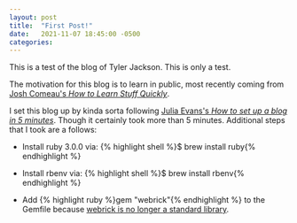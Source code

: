 ```yaml
---
layout: post
title:  "First Post!"
date:   2021-11-07 18:45:00 -0500
categories:
---
```

This is a test of the blog of Tyler Jackson. This is only a test.

The motivation for this blog is to learn in public, most recently coming from [Josh Comeau's _How to Learn Stuff Quickly_](https://www.joshwcomeau.com/blog/how-to-learn-stuff-quickly).

I set this blog up by kinda sorta following [Julia Evans's _How to set up a blog in 5 minutes_](https://jvns.ca/blog/2014/10/08/how-to-set-up-a-blog-in-5-minutes/). Though it certainly took more than 5 minutes. Additional steps that I took are a follows:

- Install ruby 3.0.0 via: {% highlight shell %}$ brew install ruby{% endhighlight %}

- Install rbenv via: {% highlight shell %}$ brew install rbenv{% endhighlight %}

- Add {% highlight ruby %}gem "webrick"{% endhighlight %} to the Gemfile because [webrick is no longer a standard library](https://github.com/jekyll/jekyll/issues/8523).
